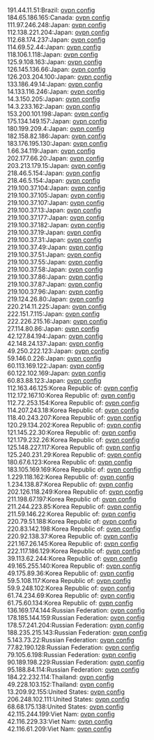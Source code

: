 191.44.11.51:Brazil: [ovpn config](vpn/191_44_11_51.ovpn)  
184.65.186.165:Canada: [ovpn config](vpn/184_65_186_165.ovpn)  
111.97.246.248:Japan: [ovpn config](vpn/111_97_246_248.ovpn)  
112.138.221.204:Japan: [ovpn config](vpn/112_138_221_204.ovpn)  
112.68.174.237:Japan: [ovpn config](vpn/112_68_174_237.ovpn)  
114.69.52.44:Japan: [ovpn config](vpn/114_69_52_44.ovpn)  
118.106.1.118:Japan: [ovpn config](vpn/118_106_1_118.ovpn)  
125.9.108.163:Japan: [ovpn config](vpn/125_9_108_163.ovpn)  
126.145.136.66:Japan: [ovpn config](vpn/126_145_136_66.ovpn)  
126.203.204.100:Japan: [ovpn config](vpn/126_203_204_100.ovpn)  
133.186.49.14:Japan: [ovpn config](vpn/133_186_49_14.ovpn)  
14.133.116.246:Japan: [ovpn config](vpn/14_133_116_246.ovpn)  
14.3.150.205:Japan: [ovpn config](vpn/14_3_150_205.ovpn)  
14.3.233.162:Japan: [ovpn config](vpn/14_3_233_162.ovpn)  
153.200.101.198:Japan: [ovpn config](vpn/153_200_101_198.ovpn)  
175.134.149.157:Japan: [ovpn config](vpn/175_134_149_157.ovpn)  
180.199.209.4:Japan: [ovpn config](vpn/180_199_209_4.ovpn)  
182.158.82.186:Japan: [ovpn config](vpn/182_158_82_186.ovpn)  
183.176.195.130:Japan: [ovpn config](vpn/183_176_195_130.ovpn)  
1.66.34.119:Japan: [ovpn config](vpn/1_66_34_119.ovpn)  
202.177.66.20:Japan: [ovpn config](vpn/202_177_66_20.ovpn)  
203.213.179.15:Japan: [ovpn config](vpn/203_213_179_15.ovpn)  
218.46.5.154:Japan: [ovpn config](vpn/218_46_5_154.ovpn)  
218.46.5.154:Japan: [ovpn config](vpn/218_46_5_154.ovpn)  
219.100.37.104:Japan: [ovpn config](vpn/219_100_37_104.ovpn)  
219.100.37.105:Japan: [ovpn config](vpn/219_100_37_105.ovpn)  
219.100.37.107:Japan: [ovpn config](vpn/219_100_37_107.ovpn)  
219.100.37.13:Japan: [ovpn config](vpn/219_100_37_13.ovpn)  
219.100.37.177:Japan: [ovpn config](vpn/219_100_37_177.ovpn)  
219.100.37.182:Japan: [ovpn config](vpn/219_100_37_182.ovpn)  
219.100.37.19:Japan: [ovpn config](vpn/219_100_37_19.ovpn)  
219.100.37.31:Japan: [ovpn config](vpn/219_100_37_31.ovpn)  
219.100.37.49:Japan: [ovpn config](vpn/219_100_37_49.ovpn)  
219.100.37.51:Japan: [ovpn config](vpn/219_100_37_51.ovpn)  
219.100.37.55:Japan: [ovpn config](vpn/219_100_37_55.ovpn)  
219.100.37.58:Japan: [ovpn config](vpn/219_100_37_58.ovpn)  
219.100.37.86:Japan: [ovpn config](vpn/219_100_37_86.ovpn)  
219.100.37.87:Japan: [ovpn config](vpn/219_100_37_87.ovpn)  
219.100.37.96:Japan: [ovpn config](vpn/219_100_37_96.ovpn)  
219.124.26.80:Japan: [ovpn config](vpn/219_124_26_80.ovpn)  
220.214.11.225:Japan: [ovpn config](vpn/220_214_11_225.ovpn)  
222.151.7.115:Japan: [ovpn config](vpn/222_151_7_115.ovpn)  
222.226.215.16:Japan: [ovpn config](vpn/222_226_215_16.ovpn)  
27.114.80.86:Japan: [ovpn config](vpn/27_114_80_86.ovpn)  
42.127.84.194:Japan: [ovpn config](vpn/42_127_84_194.ovpn)  
42.148.24.137:Japan: [ovpn config](vpn/42_148_24_137.ovpn)  
49.250.222.123:Japan: [ovpn config](vpn/49_250_222_123.ovpn)  
59.146.0.226:Japan: [ovpn config](vpn/59_146_0_226.ovpn)  
60.113.169.122:Japan: [ovpn config](vpn/60_113_169_122.ovpn)  
60.122.102.169:Japan: [ovpn config](vpn/60_122_102_169.ovpn)  
60.83.88.123:Japan: [ovpn config](vpn/60_83_88_123.ovpn)  
112.163.46.125:Korea Republic of: [ovpn config](vpn/112_163_46_125.ovpn)  
112.172.167.10:Korea Republic of: [ovpn config](vpn/112_172_167_10.ovpn)  
112.72.253.154:Korea Republic of: [ovpn config](vpn/112_72_253_154.ovpn)  
114.207.243.18:Korea Republic of: [ovpn config](vpn/114_207_243_18.ovpn)  
118.40.243.207:Korea Republic of: [ovpn config](vpn/118_40_243_207.ovpn)  
120.29.134.202:Korea Republic of: [ovpn config](vpn/120_29_134_202.ovpn)  
121.145.22.30:Korea Republic of: [ovpn config](vpn/121_145_22_30.ovpn)  
121.179.232.26:Korea Republic of: [ovpn config](vpn/121_179_232_26.ovpn)  
125.148.227.117:Korea Republic of: [ovpn config](vpn/125_148_227_117.ovpn)  
125.240.231.29:Korea Republic of: [ovpn config](vpn/125_240_231_29.ovpn)  
180.67.6.123:Korea Republic of: [ovpn config](vpn/180_67_6_123.ovpn)  
183.105.169.169:Korea Republic of: [ovpn config](vpn/183_105_169_169.ovpn)  
1.229.118.162:Korea Republic of: [ovpn config](vpn/1_229_118_162.ovpn)  
1.234.138.87:Korea Republic of: [ovpn config](vpn/1_234_138_87.ovpn)  
202.126.118.249:Korea Republic of: [ovpn config](vpn/202_126_118_249.ovpn)  
211.198.67.197:Korea Republic of: [ovpn config](vpn/211_198_67_197.ovpn)  
211.244.223.85:Korea Republic of: [ovpn config](vpn/211_244_223_85.ovpn)  
211.59.146.22:Korea Republic of: [ovpn config](vpn/211_59_146_22.ovpn)  
220.79.51.188:Korea Republic of: [ovpn config](vpn/220_79_51_188.ovpn)  
220.83.142.198:Korea Republic of: [ovpn config](vpn/220_83_142_198.ovpn)  
220.92.138.37:Korea Republic of: [ovpn config](vpn/220_92_138_37.ovpn)  
221.167.26.145:Korea Republic of: [ovpn config](vpn/221_167_26_145.ovpn)  
222.117.186.129:Korea Republic of: [ovpn config](vpn/222_117_186_129.ovpn)  
39.113.62.244:Korea Republic of: [ovpn config](vpn/39_113_62_244.ovpn)  
49.165.255.140:Korea Republic of: [ovpn config](vpn/49_165_255_140.ovpn)  
49.175.89.36:Korea Republic of: [ovpn config](vpn/49_175_89_36.ovpn)  
59.5.108.117:Korea Republic of: [ovpn config](vpn/59_5_108_117.ovpn)  
59.9.248.102:Korea Republic of: [ovpn config](vpn/59_9_248_102.ovpn)  
61.74.234.69:Korea Republic of: [ovpn config](vpn/61_74_234_69.ovpn)  
61.75.60.134:Korea Republic of: [ovpn config](vpn/61_75_60_134.ovpn)  
136.169.174.144:Russian Federation: [ovpn config](vpn/136_169_174_144.ovpn)  
178.185.144.159:Russian Federation: [ovpn config](vpn/178_185_144_159.ovpn)  
178.57.241.204:Russian Federation: [ovpn config](vpn/178_57_241_204.ovpn)  
188.235.215.143:Russian Federation: [ovpn config](vpn/188_235_215_143.ovpn)  
5.143.73.22:Russian Federation: [ovpn config](vpn/5_143_73_22.ovpn)  
77.82.190.128:Russian Federation: [ovpn config](vpn/77_82_190_128.ovpn)  
79.105.6.198:Russian Federation: [ovpn config](vpn/79_105_6_198.ovpn)  
90.189.198.229:Russian Federation: [ovpn config](vpn/90_189_198_229.ovpn)  
95.188.84.114:Russian Federation: [ovpn config](vpn/95_188_84_114.ovpn)  
184.22.232.114:Thailand: [ovpn config](vpn/184_22_232_114.ovpn)  
49.228.103.152:Thailand: [ovpn config](vpn/49_228_103_152.ovpn)  
13.209.92.155:United States: [ovpn config](vpn/13_209_92_155.ovpn)  
206.248.102.111:United States: [ovpn config](vpn/206_248_102_111.ovpn)  
68.68.175.138:United States: [ovpn config](vpn/68_68_175_138.ovpn)  
42.115.244.199:Viet Nam: [ovpn config](vpn/42_115_244_199.ovpn)  
42.116.229.33:Viet Nam: [ovpn config](vpn/42_116_229_33.ovpn)  
42.116.61.209:Viet Nam: [ovpn config](vpn/42_116_61_209.ovpn)  
